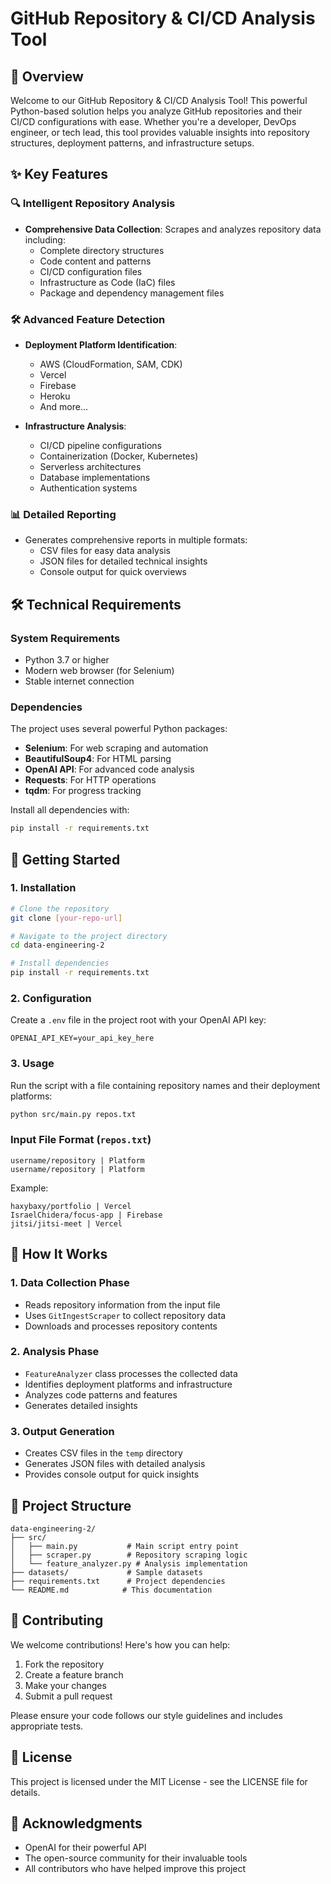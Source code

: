 # GitHub Repository & CI/CD Analysis Tool

## 🚀 Overview

Welcome to our GitHub Repository & CI/CD Analysis Tool! This powerful Python-based solution helps you analyze GitHub repositories and their CI/CD configurations with ease. Whether you're a developer, DevOps engineer, or tech lead, this tool provides valuable insights into repository structures, deployment patterns, and infrastructure setups.

## ✨ Key Features

### 🔍 Intelligent Repository Analysis
- **Comprehensive Data Collection**: Scrapes and analyzes repository data including:
  - Complete directory structures
  - Code content and patterns
  - CI/CD configuration files
  - Infrastructure as Code (IaC) files
  - Package and dependency management files

### 🛠️ Advanced Feature Detection
- **Deployment Platform Identification**:
  - AWS (CloudFormation, SAM, CDK)
  - Vercel
  - Firebase
  - Heroku
  - And more...

- **Infrastructure Analysis**:
  - CI/CD pipeline configurations
  - Containerization (Docker, Kubernetes)
  - Serverless architectures
  - Database implementations
  - Authentication systems

### 📊 Detailed Reporting
- Generates comprehensive reports in multiple formats:
  - CSV files for easy data analysis
  - JSON files for detailed technical insights
  - Console output for quick overviews

## 🛠️ Technical Requirements

### System Requirements
- Python 3.7 or higher
- Modern web browser (for Selenium)
- Stable internet connection

### Dependencies
The project uses several powerful Python packages:
- **Selenium**: For web scraping and automation
- **BeautifulSoup4**: For HTML parsing
- **OpenAI API**: For advanced code analysis
- **Requests**: For HTTP operations
- **tqdm**: For progress tracking

Install all dependencies with:
```bash
pip install -r requirements.txt
```

## 🚀 Getting Started

### 1. Installation
```bash
# Clone the repository
git clone [your-repo-url]

# Navigate to the project directory
cd data-engineering-2

# Install dependencies
pip install -r requirements.txt
```

### 2. Configuration
Create a `.env` file in the project root with your OpenAI API key:
```
OPENAI_API_KEY=your_api_key_here
```

### 3. Usage
Run the script with a file containing repository names and their deployment platforms:

```bash
python src/main.py repos.txt
```

### Input File Format (`repos.txt`)
```
username/repository | Platform
username/repository | Platform
```

Example:
```
haxybaxy/portfolio | Vercel
IsraelChidera/focus-app | Firebase
jitsi/jitsi-meet | Vercel
```

## 🔄 How It Works

### 1. Data Collection Phase
- Reads repository information from the input file
- Uses `GitIngestScraper` to collect repository data
- Downloads and processes repository contents

### 2. Analysis Phase
- `FeatureAnalyzer` class processes the collected data
- Identifies deployment platforms and infrastructure
- Analyzes code patterns and features
- Generates detailed insights

### 3. Output Generation
- Creates CSV files in the `temp` directory
- Generates JSON files with detailed analysis
- Provides console output for quick insights

## 📁 Project Structure

```
data-engineering-2/
├── src/
│   ├── main.py           # Main script entry point
│   ├── scraper.py        # Repository scraping logic
│   └── feature_analyzer.py # Analysis implementation
├── datasets/             # Sample datasets
├── requirements.txt      # Project dependencies
└── README.md            # This documentation
```

## 🤝 Contributing

We welcome contributions! Here's how you can help:

1. Fork the repository
2. Create a feature branch
3. Make your changes
4. Submit a pull request

Please ensure your code follows our style guidelines and includes appropriate tests.

## 📝 License

This project is licensed under the MIT License - see the LICENSE file for details.

## 🙏 Acknowledgments

- OpenAI for their powerful API
- The open-source community for their invaluable tools
- All contributors who have helped improve this project





